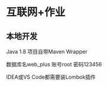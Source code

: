 # 互联网+作业

## 本地开发

Java 1.8
项目自带Maven Wrapper

数据库名web_plus 账号root 密码123456

IDEA或VS Code都需要装Lombok插件
